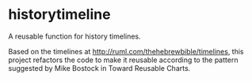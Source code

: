 historytimeline
===============

A reusable function for history timelines.

Based on the timelines at http://ruml.com/thehebrewbible/timelines, this project refactors the code to make it reusable according to the pattern suggested by Mike Bostock in Toward Reusable Charts.
